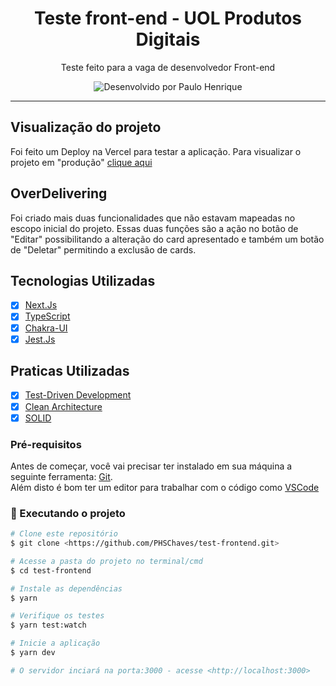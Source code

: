 <h1 align="center">
Teste front-end - UOL Produtos Digitais
</h1>

<p align="center"> Teste feito para a vaga de desenvolvedor Front-end </p>

<p align="center">
  <img alt="Desenvolvido por Paulo Henrique" src="https://img.shields.io/badge/Desenvolvido%20por-Paulo Henrique-%237519C1?style=for-the-badge"><br/>
</p>

<hr>

## Visualização do projeto

Foi feito um Deploy na Vercel para testar a aplicação. Para visualizar o projeto em "produção" [clique aqui](https://teste-uol.vercel.app/)

## OverDelivering

Foi criado mais duas funcionalidades que não estavam mapeadas no escopo inicial do projeto. Essas duas funções são a ação no botão de "Editar" possibilitando a alteração do card apresentado e também um botão de "Deletar" permitindo a exclusão de cards.

## Tecnologias Utilizadas

- [X] [Next.Js](https://nextjs.org/)
- [X] [TypeScript](https://www.typescriptlang.org/)
- [X] [Chakra-UI](https://chakra-ui.com/) 
- [X] [Jest.Js](https://jestjs.io/pt-BR/)

## Praticas Utilizadas

- [X] [Test-Driven Development](https://tdd.caelum.com.br/)
- [X] [Clean Architecture](https://dev.to/thiagosilva95/clean-architecture-o-que-e-vantagens-e-como-utilizar-em-aplicacoes-na-pratica-4ej8)
- [X] [SOLID](https://blog.betrybe.com/linguagem-de-programacao/solid-cinco-principios-poo/) 

### Pré-requisitos

Antes de começar, você vai precisar ter instalado em sua máquina a seguinte ferramenta:
[Git](https://git-scm.com).<br>
Além disto é bom ter um editor para trabalhar com o código como [VSCode](https://code.visualstudio.com/)

### 🎲 Executando o projeto

```bash
# Clone este repositório
$ git clone <https://github.com/PHSChaves/test-frontend.git>

# Acesse a pasta do projeto no terminal/cmd
$ cd test-frontend

# Instale as dependências
$ yarn

# Verifique os testes
$ yarn test:watch

# Inicie a aplicação
$ yarn dev

# O servidor inciará na porta:3000 - acesse <http://localhost:3000>
```
